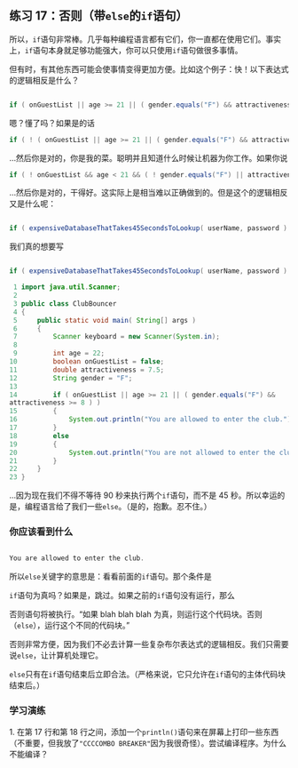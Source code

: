 ## 练习 17：否则（带`else`的`if`语句）

所以，`if`语句非常棒。几乎每种编程语言都有它们，你一直都在使用它们。事实上，`if`语句本身就足够功能强大，你可以只使用`if`语句做很多事情。

但有时，有其他东西可能会使事情变得更加方便。比如这个例子：快！以下表达式的逻辑相反是什么？

```java

if ( onGuestList || age >= 21 || ( gender.equals("F") && attractiveness >= 8 ) )
```

嗯？懂了吗？如果是的话

```java
if ( ! ( onGuestList || age >= 21 || ( gender.equals("F") && attractiveness >= 8 ) ) )
```

…然后你是对的，你是我的菜。聪明并且知道什么时候让机器为你工作。如果你说

```java
if ( ! onGuestList && age < 21 && ( ! gender.equals("F") || attractiveness < 8 ) )
```

…然后你是对的，干得好。这实际上是相当难以正确做到的。但是这个的逻辑相反又是什么呢：

```java

if ( expensiveDatabaseThatTakes45SecondsToLookup( userName, password ) == true )
```

我们真的想要写

```java

if ( expensiveDatabaseThatTakes45SecondsToLookup( userName, password ) == false )
```

```java
 1 import java.util.Scanner;
 2 
 3 public class ClubBouncer
 4 {
 5     public static void main( String[] args )
 6     {
 7         Scanner keyboard = new Scanner(System.in);
 8 
 9         int age = 22;
10         boolean onGuestList = false;
11         double attractiveness = 7.5;
12         String gender = "F";
13 
14         if ( onGuestList || age >= 21 || ( gender.equals("F") && 
attractiveness >= 8 ) )
15         {
16             System.out.println("You are allowed to enter the club.");
17         }
18         else
19         {
20             System.out.println("You are not allowed to enter the club.");
21         }
22     }
23 }
```

…因为现在我们不得不等待 90 秒来执行两个`if`语句，而不是 45 秒。所以幸运的是，编程语言给了我们一些`else`。（是的，抱歉。忍不住。）

### 你应该看到什么

```java

You are allowed to enter the club.
```

所以`else`关键字的意思是：看看前面的`if`语句。那个条件是

`if`语句为真吗？如果是，跳过。如果之前的`if`语句没有运行，那么

否则语句将被执行。“如果 blah blah blah 为真，则运行这个代码块。否则（`else`），运行这个不同的代码块。”

否则非常方便，因为我们不必去计算一些复杂布尔表达式的逻辑相反。我们只需要说`else`，让计算机处理它。

`else`只有在`if`语句结束后立即合法。（严格来说，它只允许在`if`语句的主体代码块结束后。）

### 学习演练

1\. 在第 17 行和第 18 行之间，添加一个`println()`语句来在屏幕上打印一些东西（不重要，但我放了`"C­C­C­COMBO BREAKER"`因为我很奇怪）。尝试编译程序。为什么不能编译？

